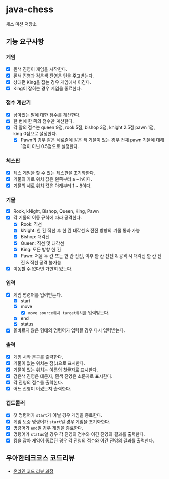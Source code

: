# java-chess

체스 미션 저장소

## 기능 요구사항

### 게임

- [x] 흰색 진영이 게임을 시작한다.
- [x] 흰색 진영과 검은색 진영은 턴을 주고받는다.
- [x] 상대편 King을 잡는 경우 게임에서 이긴다.
- [x] King이 잡히는 경우 게임을 종료한다.

### 점수 계산기

- [x] 남아있는 말에 대한 점수를 계산한다.
- [x] 한 번에 한 쪽의 점수만 계산한다.
- [x] 각 말의 점수는 queen 9점, rook 5점, bishop 3점, knight 2.5점 pawn 1점, king 0점으로 설정한다.
    - [x] Pawn의 경우 같은 세로줄에 같은 색 기물이 있는 경우 전체 pawn 기물에 대해 1점이 아닌 0.5점으로 설정한다.

### 체스판

- [x] 체스 게임을 할 수 있는 체스판을 초기화한다.
- [x] 기물의 가로 위치 값은 왼쪽부터 a ~ h이다.
- [x] 기물의 세로 위치 값은 아래부터 1 ~ 8이다.

### 기물

- [x] Rook, kNight, Bishop, Queen, King, Pawn
- [x] 각 기물의 이동 규칙에 따라 공격한다.
    - [x] Rook: 직선
    - [x] kNight: 한 칸 직선 후 한 칸 대각선 & 전진 방향의 기물 통과 가능
    - [x] Bishop: 대각선
    - [x] Queen: 직선 및 대각선
    - [x] King: 모든 방향 한 칸
    - [x] Pawn: 처음 두 칸 또는 한 칸 전진, 이후 한 칸 전진 & 공격 시 대각선 한 칸 전진 & 직선 공격 불가능
- [x] 이동할 수 없다면 가만히 있는다.

### 입력

- [x] 게임 명령어를 입력받는다.
    - [x] start
    - [x] move
        - [x] `move source위치 target위치`를 입력받는다.
    - [x] end
    - [x] status
- [x] 올바르지 않은 형태의 명령어가 입력될 경우 다시 입력받는다.

### 출력

- [x] 게임 시작 문구를 출력한다.
- [x] 기물이 없는 위치는 점(.)으로 표시한다.
- [x] 기물이 있는 위치는 이름의 첫글자로 표시한다.
- [x] 검은색 진영은 대문자, 흰색 진영은 소문자로 표시한다.
- [x] 각 진영의 점수를 출력한다.
- [x] 어느 진영이 이겼는지 출력한다.

### 컨트롤러

- [x] 첫 명령어가 `start`가 아닐 경우 게임을 종료한다.
- [x] 게임 도중 명령어가 `start`일 경우 게임을 초기화한다.
- [x] 명령어가 `end`일 경우 게임을 종료한다.
- [x] 명령어가 `status`일 경우 각 진영의 점수와 이긴 진영의 결과를 출력한다.
- [x] 킹을 잡아 게임이 종료된 경우 각 진영의 점수와 이긴 진영의 결과를 출력한다.

## 우아한테크코스 코드리뷰

- [온라인 코드 리뷰 과정](https://github.com/woowacourse/woowacourse-docs/blob/master/maincourse/README.md)
